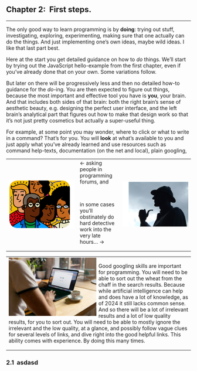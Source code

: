 ## Chapter 2: &nbsp;First steps.

<!-- START doctoc generated TOC please keep comment here to allow auto update -->
<!-- DON'T EDIT THIS SECTION, INSTEAD RE-RUN doctoc TO UPDATE -->
<!-- **Table of Contents**  *generated with [DocToc](https://github.com/thlorenz/doctoc)*  -->

---

The only good way to learn programming is by **doing**: trying out stuff, investigating, exploring, experimenting, making sure that one actually can do the things. And just implementing one’s own ideas, maybe wild ideas. I like that last part best.

Here at the start you get detailed guidance on how to *do* things. We’ll start by trying out the JavaScript hello-example from the first chapter, even if you’ve already done that on your own. Some variations follow.

But later on there will be progressively less and then no detailed how-to guidance for the *do*-ing. You are then expected to figure out things, because the most important and effective tool you have is **you**, your brain. And that includes both sides of that brain: both the right brain’s sense of aesthetic beauty, e.g. designing the perfect user interface, and the left brain’s analytical part that figures out how to make that design work so that it’s not just pretty cosmetics but actually a super-useful thing.

For example, at some point you may wonder, where to click or what to write in a command? That’s for you. You will **look** at what’s available to you and just apply what you’ve already learned and use resources such as command help-texts, documentation (on the net and local), plain googling,

<table border="0">
    <tr>
    <td width="180"><img src="images/community.png"></td>
    <td valign="top">
&larr; asking people in programming  forums, and

&nbsp;

in some cases you’ll obstinately do hard
detective work into the very late hours&hellip; &rarr;
    </td>
    <td width="180"><img src="images/sherlock.jpg"></td>
    </tr>
</table>

<table width="100%" border="0"><td>
<img src="images/googling.jpg" width="50%" align="left">

Good googling skills are important for programming. You will need to be able to sort out the wheat from the chaff in the search results. Because while artificial intelligence can help and does have a lot of knowledge, as of 2024 it still lacks common sense. And so there will be a lot of irrelevant results and a lot of low quality results, for you to sort out. You will need to be able to mostly ignore the irrelevant and the low quality, at a glance, and possibly follow vague clues for several levels of links, and dive right into the good helpful links. This ability comes with experience. By doing this many times.
</td></table>

### 2.1 &nbsp;asdasd
